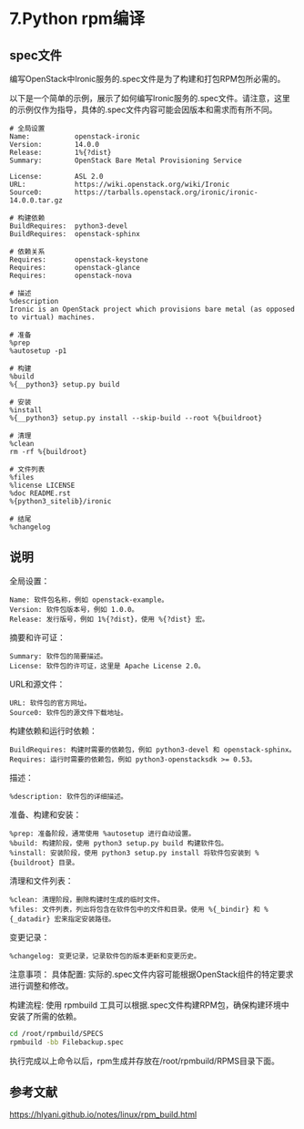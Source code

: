 # 7.Python rpm编译

## spec文件
编写OpenStack中Ironic服务的.spec文件是为了构建和打包RPM包所必需的。

以下是一个简单的示例，展示了如何编写Ironic服务的.spec文件。请注意，这里的示例仅作为指导，具体的.spec文件内容可能会因版本和需求而有所不同。

```
# 全局设置
Name:           openstack-ironic
Version:        14.0.0
Release:        1%{?dist}
Summary:        OpenStack Bare Metal Provisioning Service

License:        ASL 2.0
URL:            https://wiki.openstack.org/wiki/Ironic
Source0:        https://tarballs.openstack.org/ironic/ironic-14.0.0.tar.gz

# 构建依赖
BuildRequires:  python3-devel
BuildRequires:  openstack-sphinx

# 依赖关系
Requires:       openstack-keystone
Requires:       openstack-glance
Requires:       openstack-nova

# 描述
%description
Ironic is an OpenStack project which provisions bare metal (as opposed to virtual) machines.

# 准备
%prep
%autosetup -p1

# 构建
%build
%{__python3} setup.py build

# 安装
%install
%{__python3} setup.py install --skip-build --root %{buildroot}

# 清理
%clean
rm -rf %{buildroot}

# 文件列表
%files
%license LICENSE
%doc README.rst
%{python3_sitelib}/ironic

# 结尾
%changelog
```


## 说明

全局设置：
```
Name: 软件包名称，例如 openstack-example。
Version: 软件包版本号，例如 1.0.0。
Release: 发行版号，例如 1%{?dist}，使用 %{?dist} 宏。
```

摘要和许可证：

```
Summary: 软件包的简要描述。
License: 软件包的许可证，这里是 Apache License 2.0。
```

URL和源文件：
```
URL: 软件包的官方网址。
Source0: 软件包的源文件下载地址。
```

构建依赖和运行时依赖：
```
BuildRequires: 构建时需要的依赖包，例如 python3-devel 和 openstack-sphinx。
Requires: 运行时需要的依赖包，例如 python3-openstacksdk >= 0.53。
```

描述：
```
%description: 软件包的详细描述。
```

准备、构建和安装：
```
%prep: 准备阶段，通常使用 %autosetup 进行自动设置。
%build: 构建阶段，使用 python3 setup.py build 构建软件包。
%install: 安装阶段，使用 python3 setup.py install 将软件包安装到 %{buildroot} 目录。
```

清理和文件列表：
```
%clean: 清理阶段，删除构建时生成的临时文件。
%files: 文件列表，列出将包含在软件包中的文件和目录。使用 %{_bindir} 和 %{_datadir} 宏来指定安装路径。
```

变更记录：
```
%changelog: 变更记录，记录软件包的版本更新和变更历史。
```

注意事项：
具体配置: 实际的.spec文件内容可能根据OpenStack组件的特定要求进行调整和修改。

构建流程: 使用 rpmbuild 工具可以根据.spec文件构建RPM包，确保构建环境中安装了所需的依赖。

```sh
cd /root/rpmbuild/SPECS
rpmbuild -bb Filebackup.spec
```

执行完成以上命令以后，rpm生成并存放在/root/rpmbuild/RPMS目录下面。


## 参考文献

https://hlyani.github.io/notes/linux/rpm_build.html